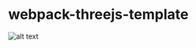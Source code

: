 # webpack-threejs-template

![alt text](https://github.com/AlexVappi/webpack-threejs-template/tree/main/src/img/view.png?raw=true)
